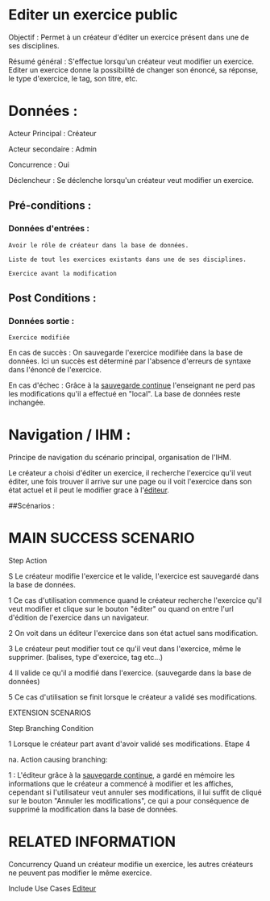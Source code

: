 # Editer un exercice public


Objectif : Permet à un créateur d'éditer un exercice présent dans une de ses disciplines.

Résumé général : S'effectue lorsqu'un créateur veut modifier un exercice. Editer un exercice donne la possibilité de changer son énoncé, sa réponse, le type d'exercice, le tag, son titre, etc.


# Données :

Acteur Principal : Créateur

Acteur secondaire : Admin

Concurrence : Oui

Déclencheur : Se déclenche lorsqu'un créateur veut modifier un exercice.



## Pré-conditions :

### Données d'entrées :

	Avoir le rôle de créateur dans la base de données.

	Liste de tout les exercices existants dans une de ses disciplines.

	Exercice avant la modification


## Post Conditions :

### Données sortie :

	Exercice modifiée

En cas de succès : On sauvegarde l'exercice modifiée dans la base de données. Ici un succès est déterminé par l'absence d'erreurs de syntaxe dans l'énoncé de l'exercice.

En cas d'échec : Grâce à la [sauvegarde continue](/editeur.md) l'enseignant ne perd pas les modifications qu'il a effectué en "local". La base de données reste inchangée.


# Navigation / IHM  :

Principe de navigation du scénario principal, organisation de l'IHM.

Le créateur a choisi d'éditer un exercice, il recherche l'exercice qu'il veut éditer, une fois trouver il arrive sur une page ou il voit l'exercice dans son état actuel et il peut le modifier grace à l'[éditeur](/editeur.md).

##Scénarios :

# MAIN SUCCESS SCENARIO

Step    Action

S    Le créateur modifie l'exercice et le valide, l'exercice est sauvegardé dans la base de données.

1    Ce cas d'utilisation commence quand le créateur recherche l'exercice qu'il veut modifier et clique sur le bouton "éditer" ou quand on entre l'url d'édition de l'exercice dans un navigateur.

2    On voit dans un éditeur l'exercice dans son état actuel sans modification.

3    Le créateur peut modifier tout ce qu'il veut dans l'exercice, même le supprimer. (balises, type d'exercice, tag etc...)

4    Il valide ce qu'il a modifié dans l'exercice. (sauvegarde dans la base de données)

5    Ce cas d'utilisation se finit lorsque le créateur a validé ses modifications.


EXTENSION SCENARIOS

Step    Branching Condition

1	 Lorsque le créateur part avant d'avoir validé ses modifications. Etape 4

na.  Action causing branching:

1 : L'éditeur grâce à la [sauvegarde continue](/editeur.md), a gardé en mémoire les informations que le créateur a commencé à modifier et les affiches, cependant si l'utilisateur veut annuler ses modifications, il lui suffit de cliqué sur le bouton "Annuler les modifications", ce qui a pour conséquence de supprimé la modification dans la base de données.



# RELATED INFORMATION

Concurrency    Quand un créateur modifie un exercice, les autres créateurs ne peuvent pas modifier le même exercice.

Include Use Cases    [Editeur](/editeur.md)
 

<!--- 
Author : Jordan
Validator : Raphael
-->

